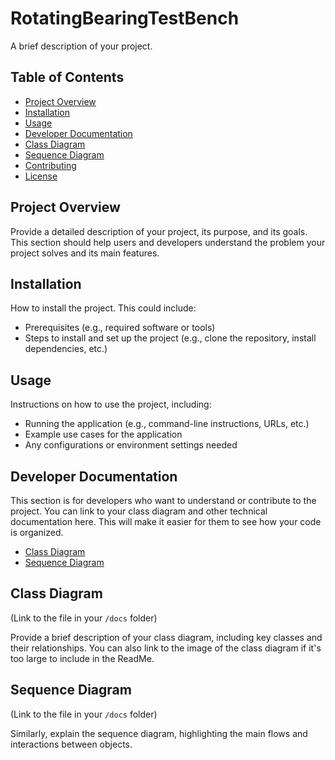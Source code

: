 # RotatingBearingTestBench
A brief description of your project.

## Table of Contents
- [Project Overview](#project-overview)
- [Installation](#installation)
- [Usage](#usage)
- [Developer Documentation](#developer-documentation)
- [Class Diagram](#class-diagram)
- [Sequence Diagram](#sequence-diagram)
- [Contributing](#contributing)
- [License](#license)

## Project Overview
Provide a detailed description of your project, its purpose, and its goals. This section should help users and developers understand the problem your project solves and its main features.

## Installation
How to install the project. This could include:
- Prerequisites (e.g., required software or tools)
- Steps to install and set up the project (e.g., clone the repository, install dependencies, etc.)

## Usage
Instructions on how to use the project, including:
- Running the application (e.g., command-line instructions, URLs, etc.)
- Example use cases for the application
- Any configurations or environment settings needed

## Developer Documentation
This section is for developers who want to understand or contribute to the project. You can link to your class diagram and other technical documentation here. This will make it easier for them to see how your code is organized.

- [Class Diagram](./docs/class-diagram.png)
- [Sequence Diagram](./docs/sequence-diagram.png)

## Class Diagram
(Link to the file in your `/docs` folder)

Provide a brief description of your class diagram, including key classes and their relationships. You can also link to the image of the class diagram if it's too large to include in the ReadMe.

## Sequence Diagram
(Link to the file in your `/docs` folder)

Similarly, explain the sequence diagram, highlighting the main flows and interactions between objects.


